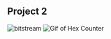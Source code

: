 ## Project 2
![bitstream](https://user-images.githubusercontent.com/78381247/155827677-ba7b64da-a54d-41ef-8541-ebbebf872ddc.png)
![Gif of Hex Counter](https://user-images.githubusercontent.com/78381247/155827768-d0065af1-3f14-4e59-862e-46e759b42b3f.gif)
